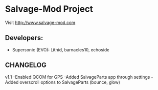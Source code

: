 Salvage-Mod Project
===============

Visit http://www.salvage-mod.com

Developers:
------------
* Supersonic (EVO): Lithid, barnacles10, echoside

CHANGELOG
---------

v1.1
-Enabled QCOM for GPS
-Added SalvageParts app through settings
-Added overscroll options to SalvageParts (bounce, glow)

